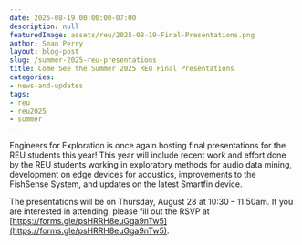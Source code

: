 ```yaml
---
date: 2025-08-19 00:00:00-07:00
description: null
featuredImage: assets/reu/2025-08-19-Final-Presentations.png
author: Sean Perry
layout: blog-post
slug: /summer-2025-reu-presentations
title: Come See the Summer 2025 REU Final Presentations 
categories:
- news-and-updates
tags:
- reu
- reu2025
- summer
---
```


Engineers for Exploration is once again hosting final presentations for the REU students this year! This year will include recent work and effort done by the REU students working in exploratory methods for audio data mining, development on edge devices for acoustics, improvements to the FishSense System, and updates on the latest Smartfin device. 

The presentations will be on Thursday, August 28 at 10:30 – 11:50am. If you are interested in attending, please fill out the RSVP at [https://forms.gle/psHRRH8euGga9nTw5](https://forms.gle/psHRRH8euGga9nTw5).
